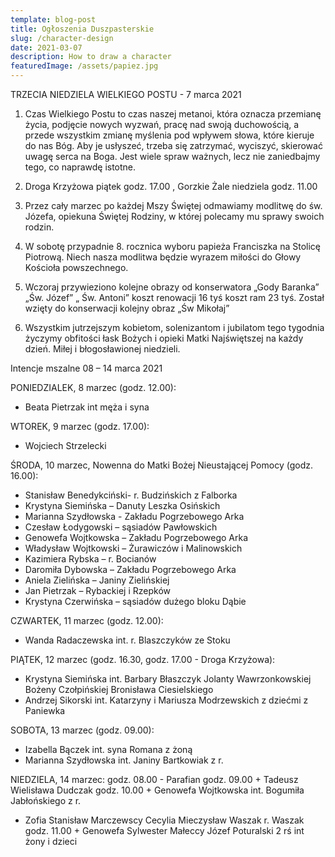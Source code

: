 ```yaml
---
template: blog-post
title: Ogłoszenia Duszpasterskie
slug: /character-design
date: 2021-03-07
description: How to draw a character
featuredImage: /assets/papiez.jpg
---
```

TRZECIA NIEDZIELA WIELKIEGO POSTU  - 7 marca 2021

1. Czas Wielkiego Postu to czas naszej metanoi, która oznacza przemianę życia, podjęcie nowych wyzwań, pracę nad swoją duchowością, a przede wszystkim zmianę myślenia pod wpływem słowa, które kieruje do nas Bóg. Aby je usłyszeć, trzeba się zatrzymać, wyciszyć, skierować uwagę serca na Boga. Jest wiele spraw ważnych, lecz nie zaniedbajmy tego, co naprawdę istotne.

2. Droga Krzyżowa piątek godz. 17.00 , Gorzkie Żale niedziela godz. 11.00

3. Przez cały marzec po każdej Mszy Świętej odmawiamy modlitwę do św. Józefa, opiekuna Świętej Rodziny, w której polecamy mu sprawy swoich rodzin.

4. W sobotę przypadnie 8. rocznica wyboru papieża Franciszka na Stolicę Piotrową. Niech nasza modlitwa będzie wyrazem miłości do Głowy Kościoła powszechnego.

5. Wczoraj przywieziono kolejne obrazy od konserwatora „Gody Baranka” „Św. Józef” „ Św. Antoni” koszt renowacji 16 tyś koszt ram 23 tyś. Został wzięty do konserwacji kolejny obraz „Św Mikołaj”  

6. Wszystkim jutrzejszym kobietom, solenizantom i jubilatom tego tygodnia życzymy obfitości łask Bożych i opieki Matki Najświętszej na każdy dzień. Miłej i błogosławionej niedzieli.


Intencje mszalne 08  – 14 marca  2021

PONIEDZIALEK, 8 marzec (godz. 12.00):
+ Beata Pietrzak  int męża i syna

WTOREK, 9 marzec (godz. 17.00):
+ Wojciech Strzelecki

ŚRODA, 10 marzec, Nowenna do Matki Bożej Nieustającej Pomocy (godz. 16.00):
+ Stanisław Benedykciński- r. Budzińskich z Falborka
+ Krystyna Siemińska – Danuty Leszka Osińskich
+ Marianna Szydłowska -  Zakładu Pogrzebowego Arka
+ Czesław Łodygowski – sąsiadów Pawłowskich 
+ Genowefa Wojtkowska – Zakładu Pogrzebowego Arka
+ Władysław Wojtkowski – Żurawiczów i Malinowskich 
+ Kazimiera Rybska – r. Bocianów
+ Daromiła Dybowska – Zakładu Pogrzebowego Arka
+ Aniela Zielińska – Janiny Zielińskiej
+ Jan Pietrzak – Rybackiej i Rzepków 
+ Krystyna Czerwińska – sąsiadów dużego bloku Dąbie

CZWARTEK, 11 marzec (godz. 12.00):
+ Wanda Radaczewska int.  r. Blaszczyków ze Stoku

PIĄTEK, 12 marzec (godz. 16.30, godz. 17.00 - Droga Krzyżowa):
+ Krystyna Siemińska int. Barbary Błaszczyk Jolanty Wawrzonkowskiej Bożeny Czołpińskiej Bronisława Ciesielskiego                   
+ Andrzej Sikorski int. Katarzyny i Mariusza Modrzewskich  z dziećmi z Paniewka  

SOBOTA, 13 marzec (godz. 09.00):
+ Izabella Bączek int. syna Romana z żoną
+ Marianna Szydłowska int.  Janiny Bartkowiak z r.

NIEDZIELA, 14 marzec:
godz. 08.00 - Parafian
godz. 09.00 + Tadeusz Wielisława Dudczak 
godz. 10.00 + Genowefa Wojtkowska int.  Bogumiła Jabłońskiego z r. 
+ Zofia Stanisław Marczewscy Cecylia Mieczysław Waszak r. Waszak
godz. 11.00 + Genowefa Sylwester Małeccy Józef Poturalski 2 rś int żony i dzieci
 